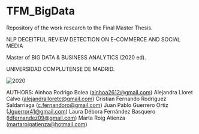 # TFM_BigData

Repository of the work research to the Final Master Thesis.

NLP DECEITFUL REVIEW DETECTION ON E-COMMERCE AND SOCIAL MEDIA

Master of BIG DATA & BUSINESS ANALYTICS (2020 ed). 

UNIVERSIDAD COMPLUTENSE DE MADRID.

![2020](/master/images/Master_Logo.png)

AUTHORS:
Ainhoa Rodrigo Bolea (ainhoa2612@gmail.com)
Alejandra Lloret Calvo (alejandralloretc@gmail.com)
Cristian Fernando Rodríguez Saldarriaga (c.fernandoro@gmail.com)
Juan Pablo Guerrero Ortiz (Jguerror41@gmail.com)
Laura Débora Fernández Basquero (ldfernandez09@gmail.com)
Marta Roig Atienza (martaroigatienza@hotmail.com)

